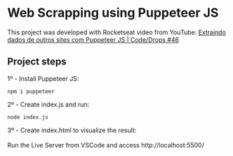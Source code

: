 # Web Scrapping using Puppeteer JS

This project was developed with Rocketseat video from YouTube: [Extraindo dados de outros sites com Puppeteer JS | Code/Drops #46](https://www.youtube.com/watch?v=K5yYBJhix5A&ab_channel=Rocketseat)

## Project steps

1º - Install Puppeteer JS:
<br>
~~~node
npm i puppeteer
~~~

2º - Create index.js and run:
<br>
~~~node
node index.js
~~~

3º - Create index.html to visualize the result:
<br>
<br>
Run the Live Server from VSCode and access http://localhost:5500/
